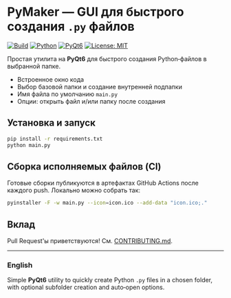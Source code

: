 # PyMaker — GUI для быстрого создания `.py` файлов

[![Build](https://img.shields.io/github/actions/workflow/status/alexustdv/pymaker/build.yml?label=build)](#)
[![Python](https://img.shields.io/badge/python-3.9%2B-blue)](#)
[![PyQt6](https://img.shields.io/badge/PyQt-6-41b883)](#)
[![License: MIT](https://img.shields.io/badge/License-MIT-yellow.svg)](LICENSE)

Простая утилита на **PyQt6** для быстрого создания Python‑файлов в выбранной папке.

-   Встроенное окно кода
-   Выбор базовой папки и создание внутренней подпапки
-   Имя файла по умолчанию `main.py`
-   Опции: открыть файл и/или папку после создания

## Установка и запуск

```bash
pip install -r requirements.txt
python main.py
```

## Сборка исполняемых файлов (CI)

Готовые сборки публикуются в артефактах GitHub Actions после каждого push.
Локально можно собрать так:

```bash
pyinstaller -F -w main.py --icon=icon.ico --add-data "icon.ico;."
```

## Вклад

Pull Request'ы приветствуются! См. [CONTRIBUTING.md](CONTRIBUTING.md).

---

### English

Simple **PyQt6** utility to quickly create Python `.py` files in a chosen folder, with optional subfolder creation and auto‑open options.
